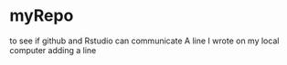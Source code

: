 # myRepo
to see if github and Rstudio can communicate
A line I wrote on my local computer
adding a line
